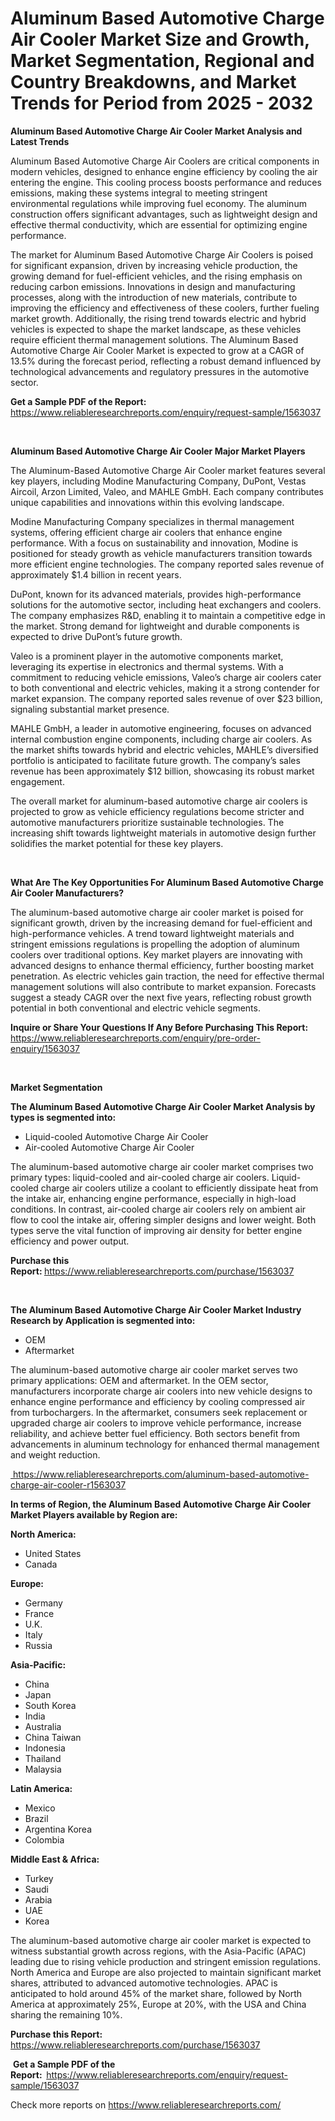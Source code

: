 <p><h1>Aluminum Based Automotive Charge Air Cooler Market Size and Growth, Market Segmentation, Regional and Country Breakdowns, and Market Trends for Period from 2025 -  2032</h1></p><p><strong>Aluminum Based Automotive Charge Air Cooler Market Analysis and Latest Trends</strong></p>
<p><p>Aluminum Based Automotive Charge Air Coolers are critical components in modern vehicles, designed to enhance engine efficiency by cooling the air entering the engine. This cooling process boosts performance and reduces emissions, making these systems integral to meeting stringent environmental regulations while improving fuel economy. The aluminum construction offers significant advantages, such as lightweight design and effective thermal conductivity, which are essential for optimizing engine performance.</p><p>The market for Aluminum Based Automotive Charge Air Coolers is poised for significant expansion, driven by increasing vehicle production, the growing demand for fuel-efficient vehicles, and the rising emphasis on reducing carbon emissions. Innovations in design and manufacturing processes, along with the introduction of new materials, contribute to improving the efficiency and effectiveness of these coolers, further fueling market growth. Additionally, the rising trend towards electric and hybrid vehicles is expected to shape the market landscape, as these vehicles require efficient thermal management solutions. The Aluminum Based Automotive Charge Air Cooler Market is expected to grow at a CAGR of 13.5% during the forecast period, reflecting a robust demand influenced by technological advancements and regulatory pressures in the automotive sector.</p></p>
<p><strong>Get a Sample PDF of the Report:&nbsp;</strong> <a href="https://www.reliableresearchreports.com/enquiry/request-sample/1563037?utm_campaign=2784&utm_medium=2&utm_source=Github&utm_content=ia&utm_term=25022025&utm_id=aluminum-based-automotive-charge-air-cooler">https://www.reliableresearchreports.com/enquiry/request-sample/1563037</a></p>
<p>&nbsp;</p>
<p><strong>Aluminum Based Automotive Charge Air Cooler Major Market Players</strong></p>
<p><p>The Aluminum-Based Automotive Charge Air Cooler market features several key players, including Modine Manufacturing Company, DuPont, Vestas Aircoil, Arzon Limited, Valeo, and MAHLE GmbH. Each company contributes unique capabilities and innovations within this evolving landscape.</p><p>Modine Manufacturing Company specializes in thermal management systems, offering efficient charge air coolers that enhance engine performance. With a focus on sustainability and innovation, Modine is positioned for steady growth as vehicle manufacturers transition towards more efficient engine technologies. The company reported sales revenue of approximately $1.4 billion in recent years.</p><p>DuPont, known for its advanced materials, provides high-performance solutions for the automotive sector, including heat exchangers and coolers. The company emphasizes R&D, enabling it to maintain a competitive edge in the market. Strong demand for lightweight and durable components is expected to drive DuPont’s future growth.</p><p>Valeo is a prominent player in the automotive components market, leveraging its expertise in electronics and thermal systems. With a commitment to reducing vehicle emissions, Valeo’s charge air coolers cater to both conventional and electric vehicles, making it a strong contender for market expansion. The company reported sales revenue of over $23 billion, signaling substantial market presence.</p><p>MAHLE GmbH, a leader in automotive engineering, focuses on advanced internal combustion engine components, including charge air coolers. As the market shifts towards hybrid and electric vehicles, MAHLE’s diversified portfolio is anticipated to facilitate future growth. The company’s sales revenue has been approximately $12 billion, showcasing its robust market engagement.</p><p>The overall market for aluminum-based automotive charge air coolers is projected to grow as vehicle efficiency regulations become stricter and automotive manufacturers prioritize sustainable technologies. The increasing shift towards lightweight materials in automotive design further solidifies the market potential for these key players.</p></p>
<p>&nbsp;</p>
<p><strong>What Are The Key Opportunities For Aluminum Based Automotive Charge Air Cooler Manufacturers?</strong></p>
<p><p>The aluminum-based automotive charge air cooler market is poised for significant growth, driven by the increasing demand for fuel-efficient and high-performance vehicles. A trend toward lightweight materials and stringent emissions regulations is propelling the adoption of aluminum coolers over traditional options. Key market players are innovating with advanced designs to enhance thermal efficiency, further boosting market penetration. As electric vehicles gain traction, the need for effective thermal management solutions will also contribute to market expansion. Forecasts suggest a steady CAGR over the next five years, reflecting robust growth potential in both conventional and electric vehicle segments.</p></p>
<p><strong>Inquire or Share Your Questions If Any Before Purchasing This Report:</strong> <a href="https://www.reliableresearchreports.com/enquiry/pre-order-enquiry/1563037?utm_campaign=2784&utm_medium=2&utm_source=Github&utm_content=ia&utm_term=25022025&utm_id=aluminum-based-automotive-charge-air-cooler">https://www.reliableresearchreports.com/enquiry/pre-order-enquiry/1563037</a></p>
<p>&nbsp;</p>
<p><strong>Market Segmentation</strong></p>
<p><strong>The Aluminum Based Automotive Charge Air Cooler Market Analysis by types is segmented into:</strong></p>
<p><ul><li>Liquid-cooled Automotive Charge Air Cooler</li><li>Air-cooled Automotive Charge Air Cooler</li></ul></p>
<p><p>The aluminum-based automotive charge air cooler market comprises two primary types: liquid-cooled and air-cooled charge air coolers. Liquid-cooled charge air coolers utilize a coolant to efficiently dissipate heat from the intake air, enhancing engine performance, especially in high-load conditions. In contrast, air-cooled charge air coolers rely on ambient air flow to cool the intake air, offering simpler designs and lower weight. Both types serve the vital function of improving air density for better engine efficiency and power output.</p></p>
<p><strong>Purchase this Report:&nbsp;</strong><a href="https://www.reliableresearchreports.com/purchase/1563037?utm_campaign=2784&utm_medium=2&utm_source=Github&utm_content=ia&utm_term=25022025&utm_id=aluminum-based-automotive-charge-air-cooler">https://www.reliableresearchreports.com/purchase/1563037</a></p>
<p>&nbsp;</p>
<p><strong>The Aluminum Based Automotive Charge Air Cooler Market Industry Research by Application is segmented into:</strong></p>
<p><ul><li>OEM</li><li>Aftermarket</li></ul></p>
<p><p>The aluminum-based automotive charge air cooler market serves two primary applications: OEM and aftermarket. In the OEM sector, manufacturers incorporate charge air coolers into new vehicle designs to enhance engine performance and efficiency by cooling compressed air from turbochargers. In the aftermarket, consumers seek replacement or upgraded charge air coolers to improve vehicle performance, increase reliability, and achieve better fuel efficiency. Both sectors benefit from advancements in aluminum technology for enhanced thermal management and weight reduction.</p></p>
<p><a href="https://www.reliableresearchreports.com/aluminum-based-automotive-charge-air-cooler-r1563037?utm_campaign=2784&utm_medium=2&utm_source=Github&utm_content=ia&utm_term=25022025&utm_id=aluminum-based-automotive-charge-air-cooler">&nbsp;https://www.reliableresearchreports.com/aluminum-based-automotive-charge-air-cooler-r1563037</a></p>
<p><strong>In terms of Region, the Aluminum Based Automotive Charge Air Cooler Market Players available by Region are:</strong></p>
<p>
    <p> <strong> North America: </strong>
        <ul>
            <li>United States</li>
            <li>Canada</li>
        </ul>
        </p> 
    <p> <strong> Europe: </strong>
        <ul>
            <li>Germany</li>
            <li>France</li>
            <li>U.K.</li>
            <li>Italy</li>
            <li>Russia</li>
        </ul>
        </p> 
    <p> <strong> Asia-Pacific: </strong>
        <ul>
            <li>China</li>
            <li>Japan</li>
            <li>South Korea</li>
            <li>India</li>
            <li>Australia</li>
            <li>China Taiwan</li>
            <li>Indonesia</li>
            <li>Thailand</li>
            <li>Malaysia</li>
        </ul>
        </p> 
    <p> <strong> Latin America: </strong>
        <ul>
            <li>Mexico</li>
            <li>Brazil</li>
            <li>Argentina Korea</li>
            <li>Colombia</li>
        </ul>
        </p> 
    <p> <strong> Middle East & Africa: </strong>
        <ul>
            <li>Turkey</li>
            <li>Saudi</li>
            <li>Arabia</li>
            <li>UAE</li>
            <li>Korea</li>
        </ul>
    </p>
    </p>
<p><p>The aluminum-based automotive charge air cooler market is expected to witness substantial growth across regions, with the Asia-Pacific (APAC) leading due to rising vehicle production and stringent emission regulations. North America and Europe are also projected to maintain significant market shares, attributed to advanced automotive technologies. APAC is anticipated to hold around 45% of the market share, followed by North America at approximately 25%, Europe at 20%, with the USA and China sharing the remaining 10%.</p></p>
<p><strong>Purchase this Report: </strong><a href="https://www.reliableresearchreports.com/purchase/1563037?utm_campaign=2784&utm_medium=2&utm_source=Github&utm_content=ia&utm_term=25022025&utm_id=aluminum-based-automotive-charge-air-cooler">https://www.reliableresearchreports.com/purchase/1563037</a></p>
<p>&nbsp;<strong>Get a Sample PDF of the Report:&nbsp;&nbsp;</strong><a href="https://www.reliableresearchreports.com/enquiry/request-sample/1563037?utm_campaign=2784&utm_medium=2&utm_source=Github&utm_content=ia&utm_term=25022025&utm_id=aluminum-based-automotive-charge-air-cooler">https://www.reliableresearchreports.com/enquiry/request-sample/1563037</a></p>
<p><strong></strong></p>
<p>Check more reports on <a href="https://www.reliableresearchreports.com/?utm_campaign=2784&utm_medium=2&utm_source=Github&utm_content=ia&utm_term=25022025&utm_id=aluminum-based-automotive-charge-air-cooler">https://www.reliableresearchreports.com/</a></p>